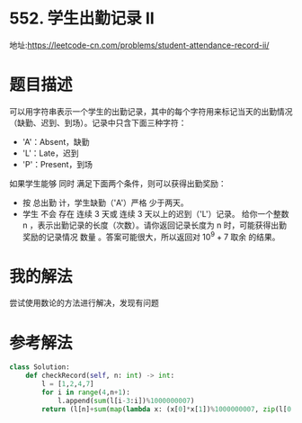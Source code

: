 # 552. 学生出勤记录 II
地址:https://leetcode-cn.com/problems/student-attendance-record-ii/


# 题目描述
可以用字符串表示一个学生的出勤记录，其中的每个字符用来标记当天的出勤情况（缺勤、迟到、到场）。记录中只含下面三种字符：
- 'A'：Absent，缺勤
- 'L'：Late，迟到
- 'P'：Present，到场

如果学生能够 同时 满足下面两个条件，则可以获得出勤奖励：

- 按 总出勤 计，学生缺勤（'A'）严格 少于两天。
- 学生 不会 存在 连续 3 天或 连续 3 天以上的迟到（'L'）记录。
给你一个整数 n ，表示出勤记录的长度（次数）。请你返回记录长度为 n 时，可能获得出勤奖励的记录情况 数量 。答案可能很大，所以返回对 $10^9 + 7$ 取余 的结果。


# 我的解法
尝试使用数论的方法进行解决，发现有问题

# 参考解法
```python
class Solution:
    def checkRecord(self, n: int) -> int:
        l = [1,2,4,7]
        for i in range(4,n+1):
            l.append(sum(l[i-3:i])%1000000007)
        return (l[n]+sum(map(lambda x: (x[0]*x[1])%1000000007, zip(l[0:n], l[n-1::-1])))%1000000007)%1000000007


```